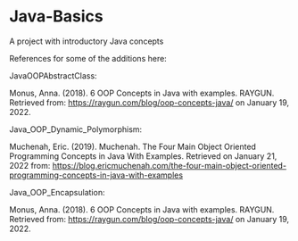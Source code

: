 # Java-Basics
A project with introductory Java concepts

References for some of the additions here:

JavaOOPAbstractClass:

Monus, Anna. (2018). 6 OOP Concepts in Java with examples. RAYGUN. Retrieved from: https://raygun.com/blog/oop-concepts-java/ on January 19, 2022.

Java_OOP_Dynamic_Polymorphism:

Muchenah, Eric. (2019). Muchenah. The Four Main Object Oriented Programming Concepts in Java With Examples. Retrieved on January 21, 2022 from: https://blog.ericmuchenah.com/the-four-main-object-oriented-programming-concepts-in-java-with-examples

Java_OOP_Encapsulation:

Monus, Anna. (2018). 6 OOP Concepts in Java with examples. RAYGUN. Retrieved from: https://raygun.com/blog/oop-concepts-java/ on January 19, 2022.
